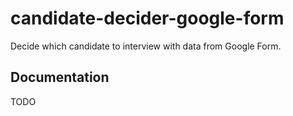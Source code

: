 # candidate-decider-google-form

Decide which candidate to interview with data from Google Form.

## Documentation

TODO

